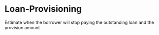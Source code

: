 # Loan-Provisioning
Estimate when the borrower will stop paying the outstanding loan and the provision amount
